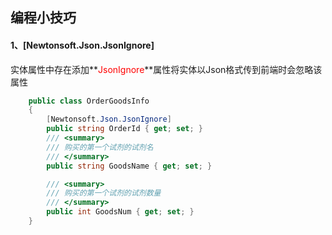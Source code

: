 ## 编程小技巧

#### **1、[Newtonsoft.Json.JsonIgnore]**

实体属性中存在添加**<font color = "red">JsonIgnore</font>**属性将实体以Json格式传到前端时会忽略该属性

```C#
    public class OrderGoodsInfo
    {
        [Newtonsoft.Json.JsonIgnore]
        public string OrderId { get; set; }
        /// <summary>
        /// 购买的第一个试剂的试剂名
        /// </summary>
        public string GoodsName { get; set; }

        /// <summary>
        /// 购买的第一个试剂的试剂数量
        /// </summary>
        public int GoodsNum { get; set; }
    }
```

